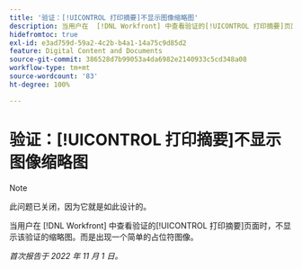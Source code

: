 ```yaml
---
title: '验证：[!UICONTROL 打印摘要]不显示图像缩略图'
description: 当用户在  [!DNL Workfront] 中查看验证的[!UICONTROL 打印摘要]页面时，不显示该验证的缩略图。而是出现一个简单的占位符图像。
hidefromtoc: true
exl-id: e3ad759d-59a2-4c2b-b4a1-14a75c9d85d2
feature: Digital Content and Documents
source-git-commit: 386528d7b99053a4da6982e2140933c5cd348a08
workflow-type: tm+mt
source-wordcount: '83'
ht-degree: 100%

---
```


# 验证：[!UICONTROL 打印摘要]不显示图像缩略图

<!--This is on both the WF and WFP TOCs-->

>[!NOTE]
>
>此问题已关闭，因为它就是如此设计的。

当用户在 [!DNL Workfront] 中查看验证的[!UICONTROL 打印摘要]页面时，不显示该验证的缩略图。而是出现一个简单的占位符图像。

_首次报告于 2022 年 11 月 1 日。_
